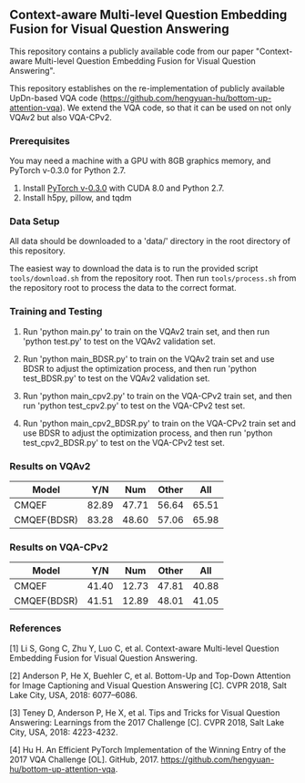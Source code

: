 ## Context-aware Multi-level Question Embedding Fusion for Visual Question Answering

This repository contains a publicly available code from our paper "Context-aware Multi-level Question Embedding Fusion for Visual Question Answering".

This repository establishes on the re-implementation of publicly available UpDn-based VQA code (https://github.com/hengyuan-hu/bottom-up-attention-vqa). We extend the VQA code, so that it can be used on not only VQAv2 but also VQA-CPv2. 

### Prerequisites

You may need a machine with a GPU with 8GB graphics memory, and PyTorch v-0.3.0 for Python 2.7.

1. Install [PyTorch v-0.3.0](http://pytorch.org/) with CUDA 8.0 and Python 2.7.
2. Install h5py, pillow, and tqdm

### Data Setup

All data should be downloaded to a 'data/' directory in the root
directory of this repository.

The easiest way to download the data is to run the provided script
`tools/download.sh` from the repository root. Then run
`tools/process.sh` from the repository root to process the data to the
correct format.

### Training and Testing

1. Run 'python main.py' to train on the VQAv2 train set, and then run 'python test.py' to test on the VQAv2 validation set.

2. Run 'python main_BDSR.py' to train on the VQAv2 train set and use BDSR to adjust the optimization process, and then run 'python test_BDSR.py' to test on the VQAv2 validation set.

3. Run 'python main_cpv2.py' to train on the VQA-CPv2 train set, and then run 'python test_cpv2.py' to test on the VQA-CPv2 test set.

4. Run 'python main_cpv2_BDSR.py' to train on the VQA-CPv2 train set and use BDSR to adjust the optimization process, and then run 'python test_cpv2_BDSR.py' to test on the VQA-CPv2 test set.

### Results on VQAv2

| Model| Y/N | Num | Other | All |
| --- | --- | --- | --- | --- |
|CMQEF|82.89|47.71|56.64|65.51|
|CMQEF(BDSR)|83.28|48.60|57.06|65.98|

### Results on VQA-CPv2

| Model| Y/N | Num | Other | All |
| --- | --- | --- | --- | --- |
|CMQEF|41.40|12.73|47.81|40.88|
|CMQEF(BDSR)|41.51|12.89|48.01|41.05|

### References

[1] Li S, Gong C, Zhu Y, Luo C, et al. Context-aware Multi-level Question Embedding Fusion for Visual Question Answering. 

[2] Anderson P, He X, Buehler C, et al. Bottom-Up and Top-Down Attention for Image Captioning and Visual Question Answering [C]. CVPR 2018, Salt Lake City, USA, 2018: 6077–6086.

[3] Teney D, Anderson P, He X, et al. Tips and Tricks for Visual Question Answering: Learnings from the 2017 Challenge [C]. CVPR 2018, Salt Lake City, USA, 2018: 4223-4232.

[4] Hu H. An Efficient PyTorch Implementation of the Winning Entry of the 2017 VQA Challenge [OL]. GitHub, 2017. https://github.com/hengyuan-hu/bottom-up-attention-vqa.
